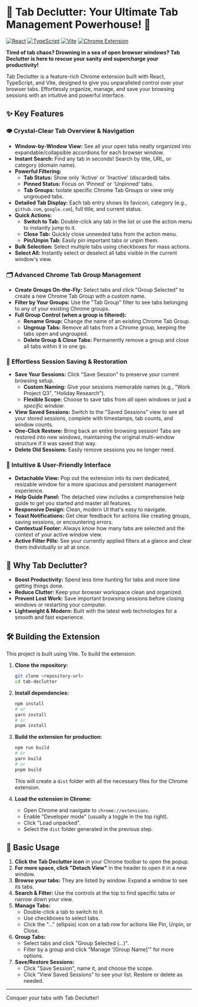 # 🚀 Tab Declutter: Your Ultimate Tab Management Powerhouse! 🧹

[![React](https://img.shields.io/badge/React-20232A?style=for-the-badge&logo=react&logoColor=61DAFB)](https://reactjs.org/) [![TypeScript](https://img.shields.io/badge/TypeScript-007ACC?style=for-the-badge&logo=typescript&logoColor=white)](https://www.typescriptlang.org/) [![Vite](https://img.shields.io/badge/Vite-B73BFE?style=for-the-badge&logo=vite&logoColor=FFD62E)](https://vitejs.dev/) [![Chrome Extension](https://img.shields.io/badge/Chrome_Extension-DEE1E6?style=for-the-badge&logo=google-chrome&logoColor=4285F4)](https://developer.chrome.com/docs/extensions/)

**Tired of tab chaos? Drowning in a sea of open browser windows? Tab Declutter is here to rescue your sanity and supercharge your productivity!**

Tab Declutter is a feature-rich Chrome extension built with React, TypeScript, and Vite, designed to give you unparalleled control over your browser tabs. Effortlessly organize, manage, and save your browsing sessions with an intuitive and powerful interface.

## ✨ Key Features

### 👁️ Crystal-Clear Tab Overview & Navigation

- **Window-by-Window View:** See all your open tabs neatly organized into expandable/collapsible accordions for each browser window.
- **Instant Search:** Find any tab in seconds! Search by title, URL, or category (domain name).
- **Powerful Filtering:**
  - **Tab Status:** Show only 'Active' or 'Inactive' (discarded) tabs.
  - **Pinned Status:** Focus on 'Pinned' or 'Unpinned' tabs.
  - **Tab Groups:** Isolate specific Chrome Tab Groups or view only ungrouped tabs.
- **Detailed Tab Display:** Each tab entry shows its favicon, category (e.g., `github.com`, `google.com`), full title, and current status.
- **Quick Actions:**
  - **Switch to Tab:** Double-click any tab in the list or use the action menu to instantly jump to it.
  - **Close Tab:** Quickly close unneeded tabs from the action menu.
  - **Pin/Unpin Tab:** Easily pin important tabs or unpin them.
- **Bulk Selection:** Select multiple tabs using checkboxes for mass actions.
- **Select All:** Instantly select or deselect all tabs visible in the current window's view.

### 🗂️ Advanced Chrome Tab Group Management

- **Create Groups On-the-Fly:** Select tabs and click "Group Selected" to create a new Chrome Tab Group with a custom name.
- **Filter by Your Groups:** Use the "Tab Group" filter to see tabs belonging to any of your existing Chrome groups.
- **Full Group Control (when a group is filtered):**
  - **Rename Group:** Change the name of an existing Chrome Tab Group.
  - **Ungroup Tabs:** Remove all tabs from a Chrome group, keeping the tabs open and ungrouped.
  - **Delete Group & Close Tabs:** Permanently remove a group and close all tabs within it in one go.

### 💾 Effortless Session Saving & Restoration

- **Save Your Sessions:** Click "Save Session" to preserve your current browsing setup.
  - **Custom Naming:** Give your sessions memorable names (e.g., "Work Project Q3", "Holiday Research").
  - **Flexible Scope:** Choose to save tabs from _all_ open windows or just a _specific window_.
- **View Saved Sessions:** Switch to the "Saved Sessions" view to see all your stored sessions, complete with timestamps, tab counts, and window counts.
- **One-Click Restore:** Bring back an entire browsing session! Tabs are restored into new windows, maintaining the original multi-window structure if it was saved that way.
- **Delete Old Sessions:** Easily remove sessions you no longer need.

### 🎨 Intuitive & User-Friendly Interface

- **Detachable View:** Pop out the extension into its own dedicated, resizable window for a more spacious and persistent management experience.
- **Help Guide Panel:** The detached view includes a comprehensive help guide to get you started and master all features.
- **Responsive Design:** Clean, modern UI that's easy to navigate.
- **Toast Notifications:** Get clear feedback for actions like creating groups, saving sessions, or encountering errors.
- **Contextual Footer:** Always know how many tabs are selected and the context of your active window view.
- **Active Filter Pills:** See your currently applied filters at a glance and clear them individually or all at once.

## 🚀 Why Tab Declutter?

- **Boost Productivity:** Spend less time hunting for tabs and more time getting things done.
- **Reduce Clutter:** Keep your browser workspace clean and organized.
- **Prevent Lost Work:** Save important browsing sessions before closing windows or restarting your computer.
- **Lightweight & Modern:** Built with the latest web technologies for a smooth and fast experience.

## 🛠️ Building the Extension

This project is built using Vite. To build the extension:

1.  **Clone the repository:**
    ```bash
    git clone <repository-url>
    cd tab-declutter
    ```
2.  **Install dependencies:**
    ```bash
    npm install
    # or
    yarn install
    # or
    pnpm install
    ```
3.  **Build the extension for production:**

    ```bash
    npm run build
    # or
    yarn build
    # or
    pnpm build
    ```

    This will create a `dist` folder with all the necessary files for the Chrome extension.

4.  **Load the extension in Chrome:**
    - Open Chrome and navigate to `chrome://extensions`.
    - Enable "Developer mode" (usually a toggle in the top right).
    - Click "Load unpacked".
    - Select the `dist` folder generated in the previous step.

## 📖 Basic Usage

1.  **Click the Tab Declutter icon** in your Chrome toolbar to open the popup.
2.  **For more space, click "Detach View"** in the header to open it in a new window.
3.  **Browse your tabs:** They are listed by window. Expand a window to see its tabs.
4.  **Search & Filter:** Use the controls at the top to find specific tabs or narrow down your view.
5.  **Manage Tabs:**
    - Double-click a tab to switch to it.
    - Use checkboxes to select tabs.
    - Click the "..." (ellipsis) icon on a tab row for actions like Pin, Unpin, or Close.
6.  **Group Tabs:**
    - Select tabs and click "Group Selected (...)".
    - Filter by a group and click "Manage '[Group Name]'" for more options.
7.  **Save/Restore Sessions:**
    - Click "Save Session", name it, and choose the scope.
    - Click "View Saved Sessions" to see your list. Restore or delete as needed.

---

Conquer your tabs with Tab Declutter!
